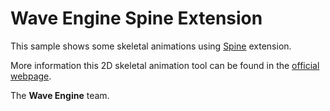 # Wave Engine Spine Extension

This sample shows some skeletal animations using [Spine](http://doc.waveengine.net/api/WaveEngine.Spine.html) extension.

More information this 2D skeletal animation tool can be found in the [official webpage](http://en.esotericsoftware.com).

The **Wave Engine** team. 